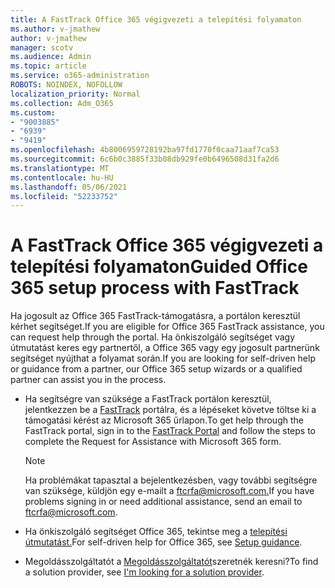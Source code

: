 ```yaml
---
title: A FastTrack Office 365 végigvezeti a telepítési folyamaton
ms.author: v-jmathew
author: v-jmathew
manager: scotv
ms.audience: Admin
ms.topic: article
ms.service: o365-administration
ROBOTS: NOINDEX, NOFOLLOW
localization_priority: Normal
ms.collection: Adm_O365
ms.custom:
- "9003885"
- "6939"
- "9419"
ms.openlocfilehash: 4b8006959728192ba97fd1770f0caa71aaf7ca53
ms.sourcegitcommit: 6c6b0c3885f33b08db929fe0b6496508d31fa2d6
ms.translationtype: MT
ms.contentlocale: hu-HU
ms.lasthandoff: 05/06/2021
ms.locfileid: "52233752"
---
```

# <a name="guided-office-365-setup-process-with-fasttrack"></a><span data-ttu-id="b60b7-102">A FastTrack Office 365 végigvezeti a telepítési folyamaton</span><span class="sxs-lookup"><span data-stu-id="b60b7-102">Guided Office 365 setup process with FastTrack</span></span>

<span data-ttu-id="b60b7-103">Ha jogosult az Office 365 FastTrack-támogatásra, a portálon keresztül kérhet segítséget.</span><span class="sxs-lookup"><span data-stu-id="b60b7-103">If you are eligible for Office 365 FastTrack assistance, you can request help through the portal.</span></span> <span data-ttu-id="b60b7-104">Ha önkiszolgáló segítséget vagy útmutatást keres egy partnertől, a Office 365 vagy egy jogosult partnerünk segítséget nyújthat a folyamat során.</span><span class="sxs-lookup"><span data-stu-id="b60b7-104">If you are looking for self-driven help or guidance from a partner, our Office 365 setup wizards or a qualified partner can assist you in the process.</span></span>

- <span data-ttu-id="b60b7-105">Ha segítségre van szüksége a FastTrack portálon keresztül, jelentkezzen be a [FastTrack](https://go.microsoft.com/fwlink/?linkid=2125443) portálra, és a lépéseket követve töltse ki a támogatási kérést az Microsoft 365 űrlapon.</span><span class="sxs-lookup"><span data-stu-id="b60b7-105">To get help through the FastTrack portal, sign in to the [FastTrack Portal](https://go.microsoft.com/fwlink/?linkid=2125443) and follow the steps to complete the Request for Assistance with Microsoft 365 form.</span></span>

    > [!NOTE]
    > <span data-ttu-id="b60b7-106">Ha problémákat tapasztal a bejelentkezésben, vagy további segítségre van szüksége, küldjön egy e-mailt a [ftcrfa@microsoft.com.](mailto:ftcrfa@microsoft.com)</span><span class="sxs-lookup"><span data-stu-id="b60b7-106">If you have problems signing in or need additional assistance, send an email to [ftcrfa@microsoft.com](mailto:ftcrfa@microsoft.com).</span></span>

- <span data-ttu-id="b60b7-107">Ha önkiszolgáló segítséget Office 365, tekintse meg a [telepítési útmutatást.](https://go.microsoft.com/fwlink/?linkid=2125827)</span><span class="sxs-lookup"><span data-stu-id="b60b7-107">For self-driven help for Office 365, see [Setup guidance](https://go.microsoft.com/fwlink/?linkid=2125827).</span></span>
- <span data-ttu-id="b60b7-108">Megoldásszolgáltatót a [Megoldásszolgáltatót](https://go.microsoft.com/fwlink/?linkid=2125918)szeretnék keresni?</span><span class="sxs-lookup"><span data-stu-id="b60b7-108">To find a solution provider, see [I'm looking for a solution provider](https://go.microsoft.com/fwlink/?linkid=2125918).</span></span>